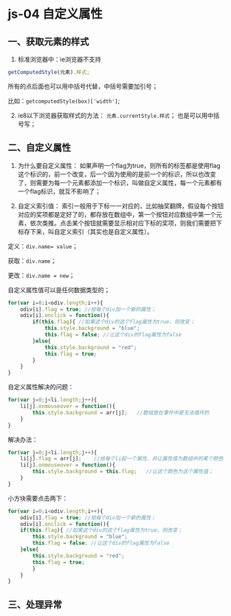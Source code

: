 # js-04 自定义属性
## 一、获取元素的样式
1. 标准浏览器中：ie浏览器不支持
```js
getComputedStyle(元素).样式;
```
所有的点后面也可以用中括号代替，中括号需要加引号；

比如：`getcomputedStyle(box)['width']`;

2. ie8以下浏览器获取样式的方法：
`元素.currentStyle.样式`；   也是可以用中括号写；



## 二、自定义属性
1. 为什么要自定义属性：
如果声明一个flag为true，则所有的标签都是使用flag这个标识的，前一个改变，后一个因为使用的是前一个的标识，所以也改变了，则需要为每一个元素都添加一个标识，叫做自定义属性，每一个元素都有一个flag标识，就互不影响了；

2. 自定义索引值：
索引一般用于下标一一对应的，比如抽奖翻牌，假设每个按钮对应的奖项都是定好了的，都存放在数组中，第一个按钮对应数组中第一个元素，依次类推。点击某个按钮就需要显示相对应下标的奖项，则我们需要把下标存下来，叫自定义索引（其实也是自定义属性）。


定义：`div.name= value`；

获取：`div.name`；

更改：`div.name = new`；


自定义属性值可以是任何数据类型的；
```js
for(var i=0;i<odiv.length;i++){
    odiv[i].flag = true; //给每个div加一个新的属性；
    odiv[i].onclick = function(){
        if(this.flag){ //如果这个div的这个flag属性为true，则改变；
            this.style.background = "blue";
            this.flag = false; //让这个div的flag属性为false
        }else{
            this.style.background = "red";
            this.flag = true;
        }
    }
}
```
自定义属性解决的问题：
```js
for(var j=0;j<li.length;j++){
    li[j].onmouseover = function(){
        this.style.background = arr[j];   //数组放在事件中是无法循环的
    }
}
```
解决办法：
```js
for(var j=0;j<li.length;j++){
    li[j].flag = arr[j];    //给每个li起一个属性，并让属性值为数组中的某个颜色；
    li[j].onmouseover = function(){
        this.style.background = this.flag;   //让这个颜色为这个属性值；
    }
}
```
小方块需要点击两下：
```js
for(var i=0;i<odiv.length;i++){
    odiv[i].flag = true; //给每个div加一个新的属性；
    odiv[i].onclick = function(){
    if(this.flag){ //如果这个div的这个flag属性为true，则改变；
        this.style.background = "blue";
        this.flag = false; //让这个div的flag属性为false
    }else{
        this.style.background = "red";
        this.flag = true;
        }
    }
}
```

## 三、处理异常


